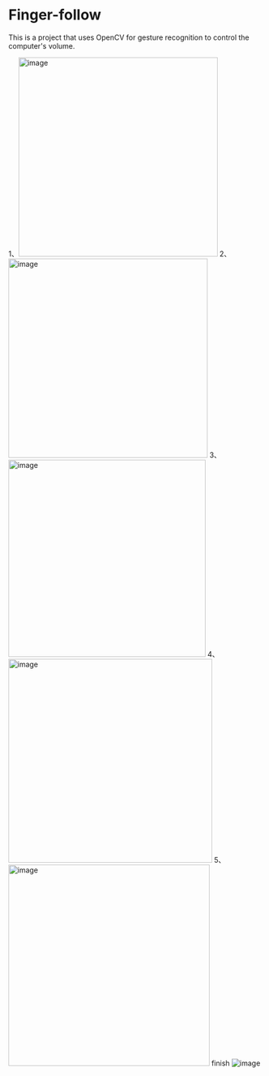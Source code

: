 # Finger-follow
This is a project that uses OpenCV for gesture recognition to control the computer's volume.


1、<img width="393" alt="image" src="https://github.com/user-attachments/assets/68078812-8e64-4001-a6ce-d7a39ec4b7d1">
2、<img width="393" alt="image" src="https://github.com/user-attachments/assets/2d05c98f-8d39-458d-a47e-3ae55ff8ac0f">
3、<img width="389" alt="image" src="https://github.com/user-attachments/assets/92118966-5b3f-4479-b9f8-241dadc77a1d">
4、<img width="402" alt="image" src="https://github.com/user-attachments/assets/f3de32d7-1e3e-4b05-866d-6f59a45663ad">
5、<img width="397" alt="image" src="https://github.com/user-attachments/assets/40341292-f295-4455-82b1-923a17caca00">
finish
![image](https://github.com/user-attachments/assets/eb4e3218-009a-4043-9655-e64345607a7a)
